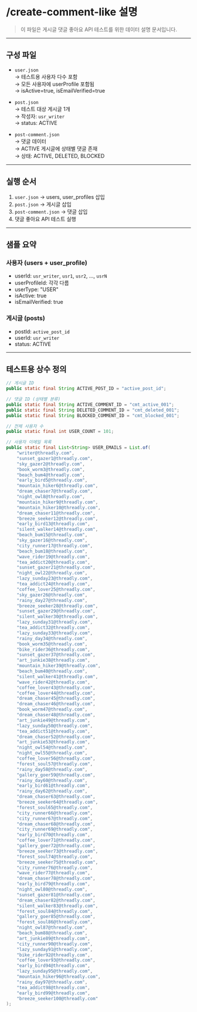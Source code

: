 # /create-comment-like 설명

> 이 파일은 게시글 댓글 좋아요 API 테스트를 위한 데이터 설명 문서입니다.

---

## 구성 파일

- `user.json`  
  → 테스트용 사용자 다수 포함  
  → 모든 사용자에 userProfile 포함됨  
  → isActive=true, isEmailVerified=true

- `post.json`  
  → 테스트 대상 게시글 1개  
  → 작성자: `usr_writer`  
  → status: ACTIVE

- `post-comment.json`  
  → 댓글 데이터  
  → ACTIVE 게시글에 상태별 댓글 존재  
  → 상태: ACTIVE, DELETED, BLOCKED

---

## 실행 순서

1. `user.json` → users, user_profiles 삽입
2. `post.json` → 게시글 삽입
3. `post-comment.json` → 댓글 삽입
4. 댓글 좋아요 API 테스트 실행

---

## 샘플 요약

### 사용자 (users + user_profile)

- userId: `usr_writer`, `usr1`, `usr2`, ..., `usrN`
- userProfileId: 각각 다름
- userType: "USER"
- isActive: true
- isEmailVerified: true

### 게시글 (posts)

- postId: `active_post_id`
- userId: `usr_writer`
- status: ACTIVE

---

## 테스트용 상수 정의

```java
// 게시글 ID
public static final String ACTIVE_POST_ID = "active_post_id";

// 댓글 ID (상태별 분류)
public static final String ACTIVE_COMMENT_ID = "cmt_active_001";
public static final String DELETED_COMMENT_ID = "cmt_deleted_001";
public static final String BLOCKED_COMMENT_ID = "cmt_blocked_001";

// 전체 사용자 수
public static final int USER_COUNT = 101;

// 사용자 이메일 목록
public static final List<String> USER_EMAILS = List.of(
    "writer@threadly.com",
    "sunset_gazer1@threadly.com",
    "sky_gazer2@threadly.com",
    "book_worm3@threadly.com",
    "beach_bum4@threadly.com",
    "early_bird5@threadly.com",
    "mountain_hiker6@threadly.com",
    "dream_chaser7@threadly.com",
    "night_owl8@threadly.com",
    "mountain_hiker9@threadly.com",
    "mountain_hiker10@threadly.com",
    "dream_chaser11@threadly.com",
    "breeze_seeker12@threadly.com",
    "early_bird13@threadly.com",
    "silent_walker14@threadly.com",
    "beach_bum15@threadly.com",
    "sky_gazer16@threadly.com",
    "city_runner17@threadly.com",
    "beach_bum18@threadly.com",
    "wave_rider19@threadly.com",
    "tea_addict20@threadly.com",
    "sunset_gazer21@threadly.com",
    "night_owl22@threadly.com",
    "lazy_sunday23@threadly.com",
    "tea_addict24@threadly.com",
    "coffee_lover25@threadly.com",
    "sky_gazer26@threadly.com",
    "rainy_day27@threadly.com",
    "breeze_seeker28@threadly.com",
    "sunset_gazer29@threadly.com",
    "silent_walker30@threadly.com",
    "lazy_sunday31@threadly.com",
    "tea_addict32@threadly.com",
    "lazy_sunday33@threadly.com",
    "rainy_day34@threadly.com",
    "book_worm35@threadly.com",
    "bike_rider36@threadly.com",
    "sunset_gazer37@threadly.com",
    "art_junkie38@threadly.com",
    "mountain_hiker39@threadly.com",
    "beach_bum40@threadly.com",
    "silent_walker41@threadly.com",
    "wave_rider42@threadly.com",
    "coffee_lover43@threadly.com",
    "coffee_lover44@threadly.com",
    "dream_chaser45@threadly.com",
    "dream_chaser46@threadly.com",
    "book_worm47@threadly.com",
    "dream_chaser48@threadly.com",
    "art_junkie49@threadly.com",
    "lazy_sunday50@threadly.com",
    "tea_addict51@threadly.com",
    "dream_chaser52@threadly.com",
    "art_junkie53@threadly.com",
    "night_owl54@threadly.com",
    "night_owl55@threadly.com",
    "coffee_lover56@threadly.com",
    "forest_soul57@threadly.com",
    "rainy_day58@threadly.com",
    "gallery_goer59@threadly.com",
    "rainy_day60@threadly.com",
    "early_bird61@threadly.com",
    "rainy_day62@threadly.com",
    "dream_chaser63@threadly.com",
    "breeze_seeker64@threadly.com",
    "forest_soul65@threadly.com",
    "city_runner66@threadly.com",
    "city_runner67@threadly.com",
    "dream_chaser68@threadly.com",
    "city_runner69@threadly.com",
    "early_bird70@threadly.com",
    "coffee_lover71@threadly.com",
    "gallery_goer72@threadly.com",
    "breeze_seeker73@threadly.com",
    "forest_soul74@threadly.com",
    "breeze_seeker75@threadly.com",
    "city_runner76@threadly.com",
    "wave_rider77@threadly.com",
    "dream_chaser78@threadly.com",
    "early_bird79@threadly.com",
    "night_owl80@threadly.com",
    "sunset_gazer81@threadly.com",
    "dream_chaser82@threadly.com",
    "silent_walker83@threadly.com",
    "forest_soul84@threadly.com",
    "gallery_goer85@threadly.com",
    "forest_soul86@threadly.com",
    "night_owl87@threadly.com",
    "beach_bum88@threadly.com",
    "art_junkie89@threadly.com",
    "city_runner90@threadly.com",
    "lazy_sunday91@threadly.com",
    "bike_rider92@threadly.com",
    "coffee_lover93@threadly.com",
    "early_bird94@threadly.com",
    "lazy_sunday95@threadly.com",
    "mountain_hiker96@threadly.com",
    "rainy_day97@threadly.com",
    "tea_addict98@threadly.com",
    "early_bird99@threadly.com",
    "breeze_seeker100@threadly.com"
);
```